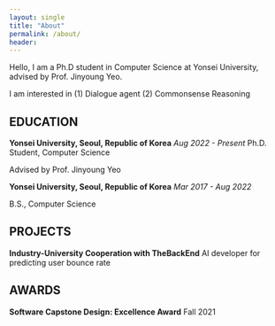```yaml
---
layout: single
title: "About"
permalink: /about/
header:
---
```


Hello, I am a Ph.D student in Computer Science at Yonsei University,
advised by Prof. Jinyoung Yeo.

I am interested in
(1) Dialogue agent
(2) Commonsense Reasoning

## EDUCATION

**Yonsei University, Seoul, Republic of Korea**  *Aug 2022 - Present*
Ph.D. Student, Computer Science

Advised by Prof. Jinyoung Yeo

**Yonsei University, Seoul, Republic of Korea**  *Mar 2017 - Aug 2022*

B.S., Computer Science

## PROJECTS

**Industry-University Cooperation with TheBackEnd**
AI developer for predicting user bounce rate

## AWARDS

**Software Capstone Design: Excellence Award**
Fall 2021

